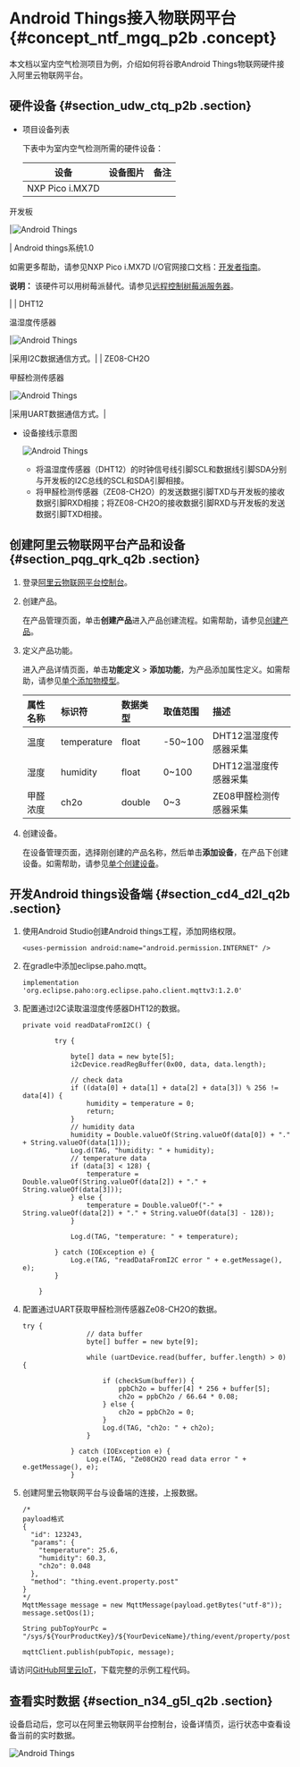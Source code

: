 # Android Things接入物联网平台 {#concept_ntf_mgq_p2b .concept}

本文档以室内空气检测项目为例，介绍如何将谷歌Android Things物联网硬件接入阿里云物联网平台。

## 硬件设备 {#section_udw_ctq_p2b .section}

-   项目设备列表

    下表中为室内空气检测所需的硬件设备：

    |设备|设备图片|备注|
    |--|----|--|
    | NXP Pico i.MX7D

 开发板

 |![Android Things](http://static-aliyun-doc.oss-cn-hangzhou.aliyuncs.com/assets/img/16822/15663671407864_zh-CN.png)

| Android things系统1.0

 如需更多帮助，请参见NXP Pico i.MX7D I/O官网接口文档：[开发者指南](https://developer.android.com/things/hardware/imx7d-pico-io)。

 **说明：** 该硬件可以用树莓派替代。请参见[远程控制树莓派服务器](intl.zh-CN/最佳实践/远程控制树莓派服务器.md#)。

 |
    | DHT12

 温湿度传感器

 |![Android Things](http://static-aliyun-doc.oss-cn-hangzhou.aliyuncs.com/assets/img/16822/15663671407865_zh-CN.png)

|采用I2C数据通信方式。|
    | ZE08-CH2O

 甲醛检测传感器

 |![Android Things](http://static-aliyun-doc.oss-cn-hangzhou.aliyuncs.com/assets/img/16822/15663671417866_zh-CN.png)

|采用UART数据通信方式。|

-   设备接线示意图

    ![Android Things](http://static-aliyun-doc.oss-cn-hangzhou.aliyuncs.com/assets/img/16822/15663671417908_zh-CN.png)

    -   将温湿度传感器（DHT12）的时钟信号线引脚SCL和数据线引脚SDA分别与开发板的I2C总线的SCL和SDA引脚相接。
    -   将甲醛检测传感器（ZE08-CH2O）的发送数据引脚TXD与开发板的接收数据引脚RXD相接；将ZE08-CH2O的接收数据引脚RXD与开发板的发送数据引脚TXD相接。

## 创建阿里云物联网平台产品和设备 {#section_pqg_qrk_q2b .section}

1.  登录[阿里云物联网平台控制台](https://iot.console.aliyun.com)。
2.  创建产品。

    在产品管理页面，单击**创建产品**进入产品创建流程。如需帮助，请参见[创建产品](../../../../intl.zh-CN/用户指南/产品与设备/创建产品.md#)。

3.  定义产品功能。

    进入产品详情页面，单击**功能定义** \> **添加功能**，为产品添加属性定义。如需帮助，请参见[单个添加物模型](../../../../intl.zh-CN/用户指南/产品与设备/物模型/单个添加物模型.md#)。

    |属性名称|标识符|数据类型|取值范围|描述|
    |:---|:--|:---|:---|:-|
    |温度|temperature|float|-50~100|DHT12温湿度传感器采集|
    |湿度|humidity|float|0~100|DHT12温湿度传感器采集|
    |甲醛浓度|ch2o|double|0~3|ZE08甲醛检测传感器采集|

4.  创建设备。

    在设备管理页面，选择刚创建的产品名称，然后单击**添加设备**，在产品下创建设备。如需帮助，请参见[单个创建设备](../../../../intl.zh-CN/用户指南/产品与设备/创建设备/单个创建设备.md#)。


## 开发Android things设备端 {#section_cd4_d2l_q2b .section}

1.  使用Android Studio创建Android things工程，添加网络权限。

    ``` {#codeblock_55l_27w_q17}
    <uses-permission android:name="android.permission.INTERNET" />
    ```

2.  在gradle中添加eclipse.paho.mqtt。

    ``` {#codeblock_9yz_7y4_qbm}
    implementation 'org.eclipse.paho:org.eclipse.paho.client.mqttv3:1.2.0'
    ```

3.  配置通过I2C读取温湿度传感器DHT12的数据。

    ``` {#codeblock_3cq_4ws_s1i}
    private void readDataFromI2C() {
    
            try {
    
                byte[] data = new byte[5];
                i2cDevice.readRegBuffer(0x00, data, data.length);
    
                // check data
                if ((data[0] + data[1] + data[2] + data[3]) % 256 != data[4]) {
                    humidity = temperature = 0;
                    return;
                }
                // humidity data
                humidity = Double.valueOf(String.valueOf(data[0]) + "." + String.valueOf(data[1]));
                Log.d(TAG, "humidity: " + humidity);
                // temperature data
                if (data[3] < 128) {
                    temperature = Double.valueOf(String.valueOf(data[2]) + "." + String.valueOf(data[3]));
                } else {
                    temperature = Double.valueOf("-" + String.valueOf(data[2]) + "." + String.valueOf(data[3] - 128));
                }
    
                Log.d(TAG, "temperature: " + temperature);
    
            } catch (IOException e) {
                Log.e(TAG, "readDataFromI2C error " + e.getMessage(), e);
            }
    
        }
    ```

4.  配置通过UART获取甲醛检测传感器Ze08-CH2O的数据。

    ``` {#codeblock_1gs_g3u_evu}
    try {
                    // data buffer
                    byte[] buffer = new byte[9];
    
                    while (uartDevice.read(buffer, buffer.length) > 0) {
    
                        if (checkSum(buffer)) {
                            ppbCh2o = buffer[4] * 256 + buffer[5];
                            ch2o = ppbCh2o / 66.64 * 0.08;
                        } else {
                            ch2o = ppbCh2o = 0;
                        }
                        Log.d(TAG, "ch2o: " + ch2o);
                    }
    
                } catch (IOException e) {
                    Log.e(TAG, "Ze08CH2O read data error " + e.getMessage(), e);
                }
    ```

5.  创建阿里云物联网平台与设备端的连接，上报数据。

    ``` {#codeblock_hfu_pq7_oik}
    /*
    payload格式
    {
      "id": 123243,
      "params": {
        "temperature": 25.6,
        "humidity": 60.3,
        "ch2o": 0.048
      },
      "method": "thing.event.property.post"
    }
    */
    MqttMessage message = new MqttMessage(payload.getBytes("utf-8"));
    message.setQos(1);
    
    String pubTopYourPc = "/sys/${YourProductKey}/${YourDeviceName}/thing/event/property/post";
    
    mqttClient.publish(pubTopic, message);
    ```


请访问[GitHub阿里云IoT](https://github.com/iot-blog/aliyun-iot-android-things-nxp)，下载完整的示例工程代码。

## 查看实时数据 {#section_n34_g5l_q2b .section}

设备启动后，您可以在阿里云物联网平台控制台，设备详情页，运行状态中查看设备当前的实时数据。

![Android Things](http://static-aliyun-doc.oss-cn-hangzhou.aliyuncs.com/assets/img/16822/15663671418025_zh-CN.png)

